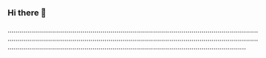 ### Hi there 👋

..............................................................................................................................................................................................................................................................................................................................................................................
